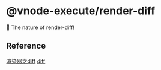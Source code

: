 # @vnode-execute/render-diff

🚀 The nature of render-diff!

## Reference

[渲染器之diff](https://github.com/HcySunYang/vue-design/blob/master/docs/zh/renderer-diff.md)
[diff](https://neil.fraser.name/writing/diff/)

